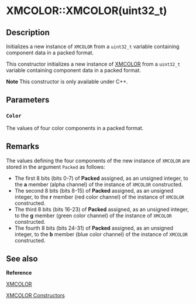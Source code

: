 # XMCOLOR::XMCOLOR(uint32_t)

## Description

Initializes a new instance of `XMCOLOR` from a `uint32_t` variable containing
component data in a packed format.

This constructor initializes a new instance of [XMCOLOR](https://learn.microsoft.com/windows/desktop/api/directxpackedvector/ns-directxpackedvector-xmcolor) from a
`uint32_t` variable containing component data in a packed format.

**Note** This constructor is only available under C++.

## Parameters

### `Color`

The values of four color components in a packed format.

## Remarks

The values defining the four components of the new instance of `XMCOLOR` are
stored in the argument `Packed` as follows:

* The first 8 bits (bits 0-7) of **Packed** assigned, as an unsigned
  integer, to the **a** member (alpha channel) of the instance of
  `XMCOLOR` constructed.
* The second 8 bits (bits 8-15) of **Packed** assigned, as an unsigned
  integer, to the **r** member (red color channel) of the instance of
  `XMCOLOR` constructed.
* The third 8 bits (bits 16-23) of **Packed** assigned, as an unsigned
  integer, to the **g** member (green color channel) of the instance of
  `XMCOLOR` constructed.
* The fourth 8 bits (bits 24-31) of **Packed** assigned, as an unsigned
  integer, to the **b** member (blue color channel) of the instance of
  `XMCOLOR` constructed.

## See also

**Reference**

[XMCOLOR](https://learn.microsoft.com/windows/desktop/api/directxpackedvector/ns-directxpackedvector-xmcolor)

[XMCOLOR Constructors](https://learn.microsoft.com/windows/desktop/dxmath/xmcolor-ctor)